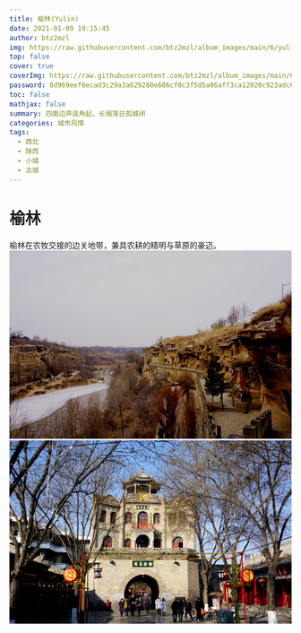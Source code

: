 ```yaml
---
title: 榆林(Yulin)
date: 2021-01-09 19:15:45
author: btz2mzl
img: https://raw.githubusercontent.com/btz2mzl/album_images/main/6/yulin_1.jpg
top: false
cover: true
coverImg: https://raw.githubusercontent.com/btz2mzl/album_images/main/6/yulin_1.jpg
password: 8d969eef6ecad3c29a3a629280e686cf0c3f5d5a86aff3ca12020c923adc6c92
toc: false
mathjax: false
summary: 四面边声连角起，长烟落日孤城闭
categories: 城市风情
tags: 
  - 西北
  - 陕西
  - 小城
  - 古城
---
```

# 榆林
榆林在农牧交接的边关地带，兼具农耕的精明与草原的豪迈。
![冰河穿过红石峡](https://raw.githubusercontent.com/btz2mzl/album_images/main/6/yulin_1.jpg)
![榆林卫城里的钟楼风格迥异](https://raw.githubusercontent.com/btz2mzl/album_images/main/6/yulin_2.jpg)
